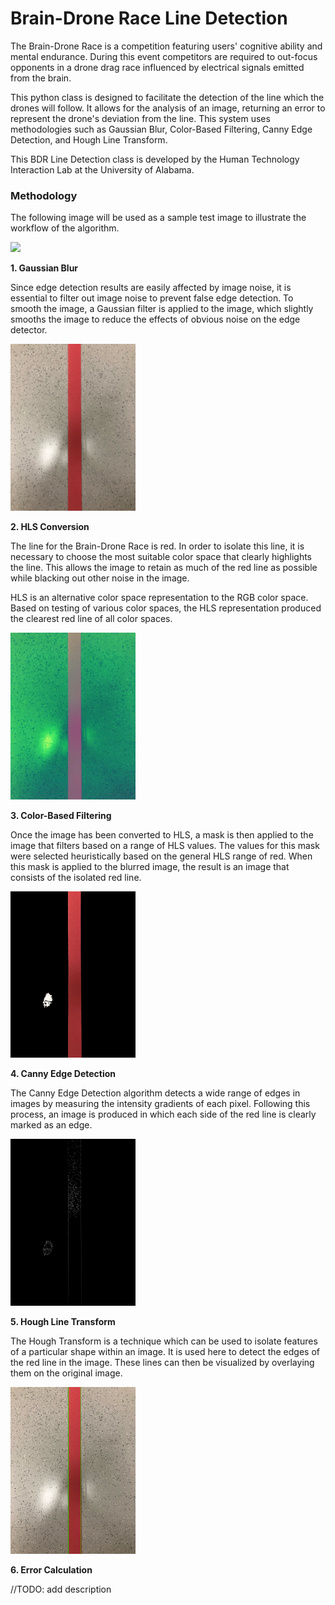 # Brain-Drone Race Line Detection

The Brain-Drone Race is a competition featuring users' cognitive ability and mental endurance. During this event competitors are required to out-focus opponents in a drone drag race influenced by electrical signals emitted from the brain.

This python class is designed to facilitate the detection of the line which the drones will follow. It allows for the analysis of an image, returning an error to represent the drone's deviation from the line. This system uses methodologies such as Gaussian Blur, Color-Based Filtering, Canny Edge Detection, and Hough Line Transform.

This BDR Line Detection class is developed by the Human Technology Interaction Lab at the University of Alabama.

### Methodology
The following image will be used as a sample test image to illustrate the workflow of the algorithm.

<img src="https://github.com/htil/bdr-line-detection/blob/master/images/straight_center.jpg" width="200">

**1. Gaussian Blur**

Since edge detection results are easily affected by image noise, it is essential to filter out image noise to prevent false edge detection. To smooth the image, a Gaussian filter is applied to the image, which slightly smooths the image to reduce the effects of obvious noise on the edge detector.

<img src="https://github.com/htil/bdr-line-detection/blob/master/images/sample_workflow/blur.jpg" width="200">

**2. HLS Conversion**

The line for the Brain-Drone Race is red. In order to isolate this line, it is necessary to choose the most suitable color space that clearly highlights the line. This allows the image to retain as much of the red line as possible while blacking out other noise in the image.

HLS is an alternative color space representation to the RGB color space. Based on testing of various color spaces, the HLS representation produced the clearest red line of all color spaces. 

<img src="https://github.com/htil/bdr-line-detection/blob/master/images/sample_workflow/hls.jpg" width="200">

**3. Color-Based Filtering**

Once the image has been converted to HLS, a mask is then applied to the image that filters based on a range of HLS values. The values for this mask were selected heuristically based on the general HLS range of red. When this mask is applied to the blurred image, the result is an image that consists of the isolated red line.

<img src="https://github.com/htil/bdr-line-detection/blob/master/images/sample_workflow/mask.jpg" width="200">

**4. Canny Edge Detection**

The Canny Edge Detection algorithm detects a wide range of edges in images by measuring the intensity gradients of each pixel. Following this process, an image is produced in which each side of the red line is clearly marked as an edge.

<img src="https://github.com/htil/bdr-line-detection/blob/master/images/sample_workflow/edges.jpg" width="200">

**5. Hough Line Transform**

The Hough Transform is a technique which can be used to isolate features of a particular shape within an image. It is used here to detect the edges of the red line in the image. These lines can then be visualized by overlaying them on the original image.

<img src="https://github.com/htil/bdr-line-detection/blob/master/images/sample_workflow/result.jpg" width="200">

**6. Error Calculation**

//TODO: add description
<!--
If a line is defined by two points <img src="https://tex.s2cms.ru/svg/P_1%3D(x_1%2Cy_1)"/> 
and <img src="https://tex.s2cms.ru/svg/P_2%3D(x_2%2Cy_2)" /> then the distance from 
<img src="https://tex.s2cms.ru/svg/(x_0%2Cy_0)"/> to the line is given by
<img src="https://tex.s2cms.ru/svg/distance(P_1%2CP_2%2C(x_0%2Cy_0))%3D%5Cfrac%7B%7C(y_2-y_1)x_0-(x_2-x_1)y_0%2Bx_2y_1-y_2x_1%7C%7D%7B%5Csqrt%7B(y_2-y_1)%5E2%2B(x_2-x_1)%5E2%7D"/>
-->

